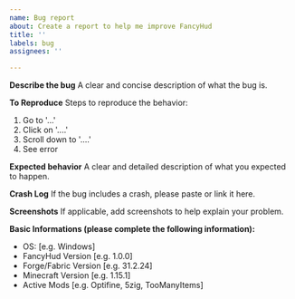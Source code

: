 ```yaml
---
name: Bug report
about: Create a report to help me improve FancyHud
title: ''
labels: bug
assignees: ''

---
```


**Describe the bug**
A clear and concise description of what the bug is.

**To Reproduce**
Steps to reproduce the behavior:
1. Go to '...'
2. Click on '....'
3. Scroll down to '....'
4. See error

**Expected behavior**
A clear and detailed description of what you expected to happen.

**Crash Log**
If the bug includes a crash, please paste or link it here.

**Screenshots**
If applicable, add screenshots to help explain your problem.

**Basic Informations (please complete the following information):**
 - OS: [e.g. Windows]
 - FancyHud Version [e.g. 1.0.0]
 - Forge/Fabric Version [e.g. 31.2.24]
 - Minecraft Version [e.g. 1.15.1]
 - Active Mods [e.g. Optifine, 5zig, TooManyItems]
